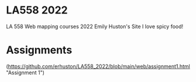 # LA558 2022
LA 558 Web mapping courses 2022
Emily Huston's Site
I love spicy food!
# Assignments 
(https://github.com/erhuston/LA558_2022/blob/main/web/assignment1.html "Assignment 1")
